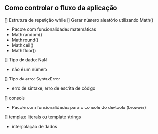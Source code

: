 ## Como controlar o fluxo da aplicação 

[] Estrutura de repetição while 
[] Gerar número aleatório utilizando Math()

  - Pacote com funcionalidades matemáticas
  - Math.random()
  - Math.round() 
  - Math.ceil() 
  - Math.floor() 
  
  [] Tipo de dado: NaN
  - não é um número 
  
  [] Tipo de erro: SyntaxError
  - erro de sintaxe; erro de escrita de código 
  
  [] console
  - Pacote com funcionalidades para o console do devtools (browser) 
  
  [] template literals ou template strings
  - interpolação de dados